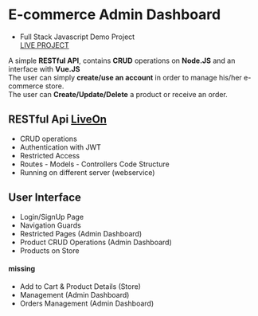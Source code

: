 # E-commerce Admin Dashboard
* Full Stack Javascript Demo Project <br>
[LIVE PROJECT](https://node-shop-cl.herokuapp.com/about)

A simple **RESTful API**, contains **CRUD** operations on **Node.JS** and an interface with **Vue.JS** <br>
The user can simply **create/use an account** in order to manage his/her e-commerce store. <br>
The user can **Create/Update/Delete** a product or receive an order.

## RESTful Api [LiveOn](https://node-shop-ws.herokuapp.com/products)
- CRUD operations
- Authentication with JWT
- Restricted Access
- Routes - Models - Controllers Code Structure
- Running on different server (webservice)

## User Interface
* Login/SignUp Page
* Navigation Guards
* Restricted Pages (Admin Dashboard)
* Product CRUD Operations (Admin Dashboard)
* Products on Store
#### missing
- Add to Cart & Product Details (Store)
- Management (Admin Dashboard)
- Orders Management (Admin Dashboard)
